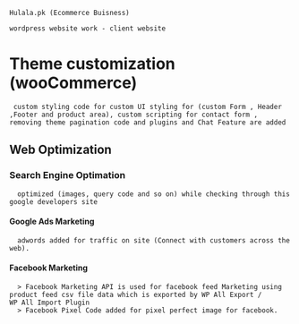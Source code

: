     Hulala.pk (Ecommerce Buisness)
    
    wordpress website work - client website

# Theme customization (wooCommerce)
     custom styling code for custom UI styling for (custom Form , Header ,Footer and product area), custom scripting for contact form ,        removing theme pagination code and plugins and Chat Feature are added

## Web Optimization
### Search Engine Optimation
      optimized (images, query code and so on) while checking through this google developers site
  #### Google Ads Marketing
      adwords added for traffic on site (Connect with customers across the web).  
  #### Facebook Marketing  
      > Facebook Marketing API is used for facebook feed Marketing using product feed csv file data which is exported by WP All Export /          WP All Import Plugin
      > Facebook Pixel Code added for pixel perfect image for facebook.
   

